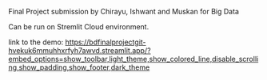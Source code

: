 Final Project submission by Chirayu, Ishwant and Muskan for Big Data

Can be run on Stremlit Cloud environment.

link to the demo: https://bdfinalprojectgit-hvekuk6mmuhhxrfyh7awvd.streamlit.app/?embed_options=show_toolbar,light_theme,show_colored_line,disable_scrolling,show_padding,show_footer,dark_theme
